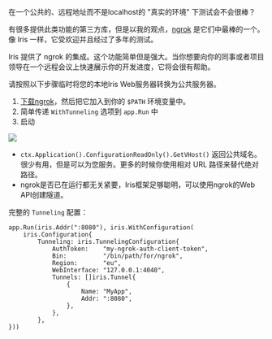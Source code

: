 在一个公共的、远程地址而不是localhost的 "真实的环境" 下测试会不会很棒？

有很多提供此类功能的第三方库，但是以我的观点，[ngrok](https://github.com/inconshreveable/ngrok) 是它们中最棒的一个。像 Iris 一样，它受欢迎并且经过了多年的测试。

Iris 提供了 ngrok 的集成。这个功能简单但是强大。当你想要向你的同事或者项目领导在一个远程会议上快速展示你的开发进度，它将会很有帮助。

请按照以下步骤临时将您的本地Iris Web服务器转换为公共服务器。

1. [下载ngrok](https://ngrok.com/)，然后把它加入到你的 `$PATH` 环境变量中。
2. 简单传递 `WithTunneling` 选项到 `app.Run` 中
3. 启动

![](https://i.imgur.com/h8tgdOq.png)

-  `ctx.Application().ConfigurationReadOnly().GetVHost()` 返回公共域名。很少有用，但是可以为您服务。更多的时候你使用相对 URL 路径来替代绝对路径。
- ngrok是否已在运行都无关紧要，Iris框架足够聪明，可以使用ngrok的Web API创建隧道。

完整的 `Tunneling` 配置：


	app.Run(iris.Addr(":8080"), iris.WithConfiguration(
	    iris.Configuration{
	        Tunneling: iris.TunnelingConfiguration{
	            AuthToken:    "my-ngrok-auth-client-token",
	            Bin:          "/bin/path/for/ngrok",
	            Region:       "eu",
	            WebInterface: "127.0.0.1:4040",
	            Tunnels: []iris.Tunnel{
	                {
	                    Name: "MyApp",
	                    Addr: ":8080",
	                },
	            },
	        },
	}))